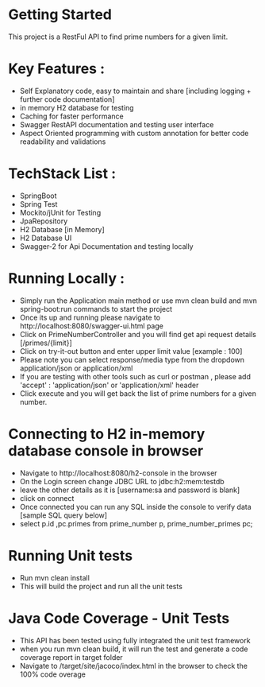 # Getting Started

This project is a RestFul API to find prime numbers for a given limit.

# Key Features :
 - Self Explanatory code, easy to maintain and share [including logging + further code documentation] 
 - in memory H2 database for testing 
 - Caching for faster performance 
 - Swagger RestAPI documentation and testing user interface
 - Aspect Oriented programming with custom annotation for better code readability and validations 

# TechStack List :

 - SpringBoot
 - Spring Test
 - Mockito/jUnit for Testing
 - JpaRepository
 - H2 Database [in Memory]
 - H2 Database UI
 - Swagger-2 for Api Documentation and testing locally

# Running Locally :

 - Simply run the Application main method or use mvn clean build and mvn spring-boot:run commands to start the project
 - Once its up and running please navigate to http://localhost:8080/swagger-ui.html page
 - Click on PrimeNumberController and you will find get api request details [/primes/{limit}]
 - Click on try-it-out button and enter upper limit value [example : 100]
 - Please note you can select response/media type from the dropdown application/json or application/xml  
 - If you are testing with other tools such as curl or postman , please add 'accept' : 'application/json' or 'application/xml' header  
 - Click execute and you will get back the list of prime numbers for a given number.

# Connecting to H2 in-memory database console in browser

 - Navigate to http://localhost:8080/h2-console in the browser
 - On the Login screen change JDBC URL to jdbc:h2:mem:testdb
 - leave the other details as it is [username:sa and password is blank]  
 - click on connect
 - Once connected you can run any SQL inside the console to verify data [sample SQL query below]
 - select p.id ,pc.primes from prime_number p, prime_number_primes pc;

# Running Unit tests

 - Run mvn clean install
 - This will build the project and run all the unit tests

# Java Code Coverage - Unit Tests 

 - This API has been tested using fully integrated the unit test framework
 - when you run mvn clean build, it will run the test and generate a code coverage report in target folder
 - Navigate to /target/site/jacoco/index.html in the browser to check the 100% code overage

